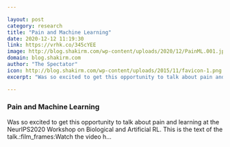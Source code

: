 ```yaml
---

layout: post
category: research
title: "Pain and Machine Learning"
date: 2020-12-12 11:19:30
link: https://vrhk.co/345cYEE
image: http://blog.shakirm.com/wp-content/uploads/2020/12/PainML.001.jpeg
domain: blog.shakirm.com
author: "The Spectator"
icon: http://blog.shakirm.com/wp-content/uploads/2015/11/favicon-1.png
excerpt: "Was so excited to get this opportunity to talk about pain and learning at the NeurIPS2020 Workshop on Biological and Artificial RL. This is the text of the talk.:film_frames:Watch the video h…"

---
```


### Pain and Machine Learning

Was so excited to get this opportunity to talk about pain and learning at the NeurIPS2020 Workshop on Biological and Artificial RL. This is the text of the talk.:film_frames:Watch the video h…